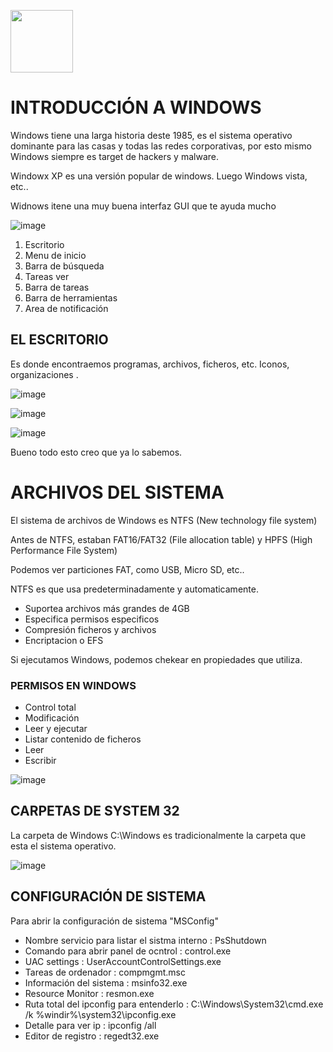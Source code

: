 <p align="left"><img height=100px width=100px src="https://github.com/user-attachments/assets/28eba669-a8dd-418a-bc8d-cc7c8e147edc"></p>

# INTRODUCCIÓN A WINDOWS

Windows tiene una larga historia deste 1985, es el sistema operativo dominante para las casas y todas las redes corporativas, por esto mismo Windows siempre es target de hackers y malware.

Windowx XP es una versión popular de windows. Luego Windows vista, etc..

Widnows itene una muy buena interfaz GUI que te ayuda mucho 

![image](https://github.com/user-attachments/assets/42ee85d2-4206-484b-b7fb-fa6f5587d161)

1. Escritorio
2. Menu de inicio
3. Barra de búsqueda
4. Tareas ver
5. Barra de tareas
6. Barra de herramientas
7. Area de notificación

## EL ESCRITORIO

Es donde encontraemos programas, archivos, ficheros, etc. Iconos, organizaciones .

![image](https://github.com/user-attachments/assets/b5dd4582-47db-4647-b376-01b697261b8a)

![image](https://github.com/user-attachments/assets/28a35db2-4300-4d9a-92f8-eb71ab85d08f)

![image](https://github.com/user-attachments/assets/7eb5f78d-094e-4420-afb4-897dff0187bb)

Bueno todo esto creo que ya lo sabemos.

# ARCHIVOS DEL SISTEMA

El sistema de archivos de Windows es NTFS (New technology file system)

Antes de NTFS, estaban FAT16/FAT32 (File allocation table) y HPFS (High Performance File System)

Podemos ver particiones FAT, como USB, Micro SD, etc..

NTFS es que usa predeterminadamente y automaticamente.

- Suportea archivos más grandes de 4GB
- Especifica permisos especificos
- Compresión ficheros y archivos
- Encriptacion o EFS

Si ejecutamos Windows, podemos chekear en propiedades que utiliza.

### PERMISOS EN WINDOWS

- Control total
- Modificación
- Leer y ejecutar
- Listar contenido de ficheros
- Leer
- Escribir

![image](https://github.com/user-attachments/assets/2d4b095f-ac2c-4a03-bb10-00f756a091ab)

## CARPETAS DE SYSTEM 32

La carpeta de Windows C:\Windows es tradicionalmente la carpeta que esta el sistema operativo.

![image](https://github.com/user-attachments/assets/1290c9ff-0211-4b34-b40f-006b9704bf33)

## CONFIGURACIÓN DE SISTEMA

Para abrir la configuración de sistema "MSConfig" 

- Nombre servicio para listar el sistma interno : PsShutdown
- Comando para abrir panel de ocntrol : control.exe
- UAC settings : UserAccountControlSettings.exe
- Tareas de ordenador : compmgmt.msc
- Información del sistema : msinfo32.exe
- Resource Monitor : resmon.exe
- Ruta total del ipconfig para entenderlo : C:\Windows\System32\cmd.exe /k %windir%\system32\ipconfig.exe
- Detalle para ver ip : ipconfig /all
- Editor de registro : regedt32.exe




